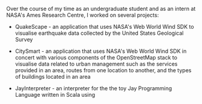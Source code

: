 Over the course of my time as an undergraduate student and as an intern at NASA's Ames Research Centre, I worked on several projects:

* QuakeScape - an application that uses NASA's Web World Wind SDK to visualise earthquake data collected by the United States Geological Survey

* CitySmart -  an application that uses NASA's Web World Wind SDK in concert with various components of the OpenStreetMap stack to visualise data related to urban management such as the services provided in an area, routes from one location to another, and the types of buildings located in an area

* JayInterpreter - an interpreter for the the toy Jay Programming Language written in Scala using 